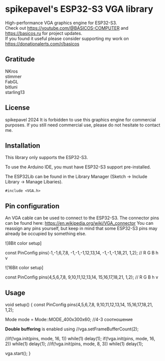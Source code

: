 # spikepavel's ESP32-S3 VGA library
High-performance VGA graphics engine for ESP32-S3.\
Check out https://youtube.com/@BASICOS-COMPUTER and https://basicos.ru for project updates.\
If you found it useful please consider supporting my work on https://donationalerts.com/r/basicos
<br />
## Gratitude
NKros\
stimmer\
FabGL\
bitluni\
starling13
<br />
## License
spikepavel 2024
It is forbidden to use this graphics engine for commercial purposes.
If you still need commercial use, please do not hesitate to contact me.



## Installation

This library only supports the ESP32-S3.

To use the Arduino IDE, you must have ESP32-S3 support pre-installed.

The ESP32Lib can be found in the Library Manager (Sketch -> Include Library -> Manage Libaries).

```
#include <VGA.h>
```


## Pin configuration

An VGA cable can be used to connect to the ESP32-S3.
The connector pins can be found here: https://en.wikipedia.org/wiki/VGA_connector
You can reassign any pins yourself, but keep in mind that some ESP32-S3 pins may already be occupied by something else.

![8Bit color setup]

const PinConfig pins(-1,-1,6,7,8,  -1,-1,-1,12,13,14,  -1,-1,-1,18,21,  1,2); // R G B h v

![16Bit color setup]

const PinConfig pins(4,5,6,7,8,  9,10,11,12,13,14,  15,16,17,18,21,  1,2); // R G B h v



## Usage

void setup()
{
const PinConfig pins(4,5,6,7,8,  9,10,11,12,13,14,  15,16,17,18,21,  1,2);

Mode mode = Mode::MODE_400x300x60;  //4-3 соотношение
	
**Double buffering** is enabled using
//vga.setFrameBufferCount(2);

//if(!vga.init(pins, mode, 16, 1)) while(1) delay(1);
  if(!vga.init(pins, mode, 16, 2)) while(1) delay(1);
//if(!vga.init(pins, mode, 8, 3))  while(1) delay(1);

vga.start();
}